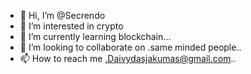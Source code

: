 - 👋 Hi, I’m @Secrendo
- 👀 I’m interested in crypto
- 🌱 I’m currently learning blockchain...
- 💞️ I’m looking to collaborate on .same minded people..
- 📫 How to reach me .Daivydasjakumas@gmail.com..

<!---
Secrendo/Secrendo is a ✨ special ✨ repository because its `README.md` (this file) appears on your GitHub profile.
You can click the Preview link to take a look at your changes.
--->
